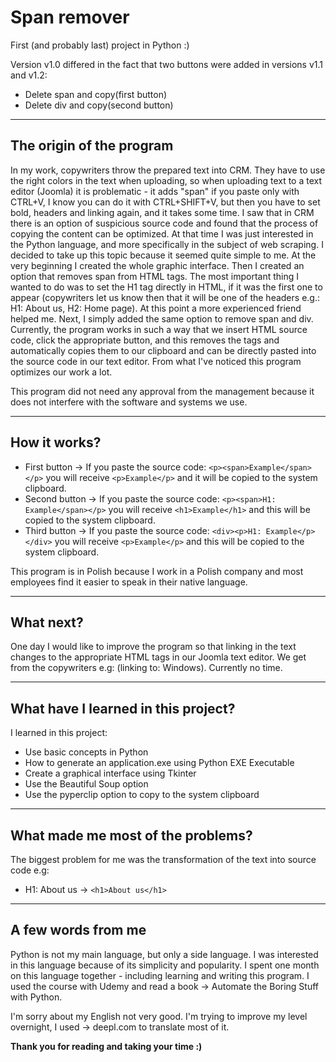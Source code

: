 # Span remover

First (and probably last) project in Python :)

Version v1.0 differed in the fact that two buttons were added in versions v1.1 and v1.2:
- Delete span and copy(first button)
- Delete div and copy(second button)

----------

## The origin of the program

In my work, copywriters throw the prepared text into CRM. They have to use the right colors in the text when uploading, so when uploading text to a text editor (Joomla) it is problematic - it adds "span" if you paste only with CTRL+V, I know you can do it with CTRL+SHIFT+V, but then you have to set bold, headers and linking again, and it takes some time. I saw that in CRM there is an option of suspicious source code and found that the process of copying the content can be optimized. At that time I was just interested in the Python language, and more specifically in the subject of web scraping. I decided to take up this topic because it seemed quite simple to me. At the very beginning I created the whole graphic interface. Then I created an option that removes span from HTML tags. The most important thing I wanted to do was to set the H1 tag directly in HTML, if it was the first one to appear (copywriters let us know then that it will be one of the headers e.g.: H1: About us, H2: Home page). At this point a more experienced friend helped me. Next, I simply added the same option to remove span and div. Currently, the program works in such a way that we insert HTML source code, click the appropriate button, and this removes the tags and automatically copies them to our clipboard and can be directly pasted into the source code in our text editor. From what I've noticed this program optimizes our work a lot.

This program did not need any approval from the management because it does not interfere with the software and systems we use.

----------

## How it works?

- First button -> If you paste the source code: `<p><span>Example</span></p>` you will receive `<p>Example</p>` and it will be copied to the system clipboard.
- Second button -> If you paste the source code: `<p><span>H1: Example</span></p>` you will receive `<h1>Example</h1>` and this will be copied to the system clipboard.
- Third button -> If you paste the source code: `<div><p>H1: Example</p></div>` you will receive `<p>Example</p>` and this will be copied to the system clipboard.

This program is in Polish because I work in a Polish company and most employees find it easier to speak in their native language.

----------

## What next?

One day I would like to improve the program so that linking in the text changes to the appropriate HTML tags in our Joomla text editor. We get from the copywriters e.g: (linking to: Windows). Currently no time.

----------

## What have I learned in this project?

I learned in this project:
- Use basic concepts in Python
- How to generate an application.exe using Python EXE Executable
- Create a graphical interface using Tkinter
- Use the Beautiful Soup option
- Use the pyperclip option to copy to the system clipboard

----------

## What made me most of the problems?

The biggest problem for me was the transformation of the text into source code e.g:
- H1: About us -> `<h1>About us</h1>`

----------

## A few words from me

Python is not my main language, but only a side language. I was interested in this language because of its simplicity and popularity. I spent one month on this language together - including learning and writing this program. I used the course with Udemy and read a book -> Automate the Boring Stuff with Python.

I'm sorry about my English not very good. I'm trying to improve my level overnight, I used -> deepl.com to translate most of it.

**Thank you for reading and taking your time :)**
